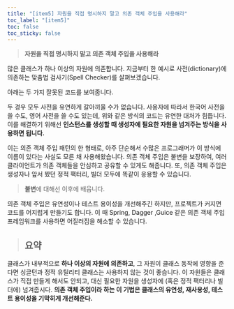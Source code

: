 ```yaml
---
title: "[item5] 자원을 직접 명시하지 말고 의존 객체 주입을 사용해라"
toc_label: "[item5]"
toc: false
toc_sticky: false
---
```


> **자원을 직접 명시하지 말고 의존 객체 주입을 사용해라**

많은 클래스가 하나 이상의 자원에 의존합니다. 지금부터 한 예시로 사전(dictionary)에 의존하는 맞춤법 검사기(Spell Checker)를 살펴보겠습니다.

아래는 두 가지 잘못된 코드를 보여줍니다.
<script src="https://gist.github.com/gusah009/5d8d89c4318b6f76f606390dbe21e7cf.js"></script>

<script src="https://gist.github.com/gusah009/ea8b01ed1fa2d74c8b9be9166e111769.js"></script>

두 경우 모두 사전을 유연하게 갈아끼울 수가 없습니다. 사용자에 따라서 한국어 사전을 쓸 수도, 영어 사전을 쓸 수도 있는데, 위와 같은 방식의 코드는 유연한 대처가 힘듭니다. 이를 해결하기 위해선 **인스턴스를 생성할 때 생성자에 필요한 자원을 넘겨주는 방식을 사용하면 됩니다.**
<script src="https://gist.github.com/gusah009/7936d21fe984c3af25ca2e6ab19b062d.js"></script>

이는 의존 객체 주입 패턴의 한 형태로, 아주 단순해서 수많은 프로그래머가 이 방식에 이름이 있다는 사실도 모른 채 사용해왔습니다. 의존 객체 주입은 불변을 보장하여, 여러 클라이언트가 의존 객체들을 안심하고 공유할 수 있게도 해줍니다. 또, 의존 객체 주입은 생성자나 앞서 봤던 정적 팩터리, 빌더 모두에 똑같이 응용할 수 있습니다.
> **불변**에 대해선 이후에 배웁니다.

의존 객체 주입은 유연성이나 테스트 용이성을 개선해주긴 하지만, 프로젝트가 커지면 코드를 어지럽게 만들기도 합니다. 이 때 Spring, Dagger ,Guice 같은 의존 객체 주입 프레임워크를 사용하면 어질러짐을 해소할 수 있습니다.

> ## 요약
클래스가 내부적으로 **하나 이상의 자원에 의존하고**, 그 자원이 클래스 동작에 영향을 준다면 싱글턴과 정적 유틸리티 클래스는 사용하지 않는 것이 좋습니다. 이 자원들은 클래스가 직접 만들게 해서도 안되고, 대신 필요한 자원을 생성자에 (혹은 정적 팩터리나 빌더에) 넘겨줍시다. **의존 객체 주입이라 하는 이 기법은 클래스의 유연성, 재사용성, 테스트 용이성을 기막히게 개선해준다.**

